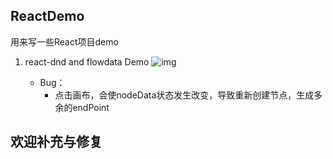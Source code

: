 ## ReactDemo
  用来写一些React项目demo

1. react-dnd and flowdata Demo
    ![img](https://realroyhsu.github.io/Img/React/react-dnd-jsplumbdemo.png)

    - Bug：
      - 点击画布，会使nodeData状态发生改变，导致重新创建节点，生成多余的endPoint

## 欢迎补充与修复
